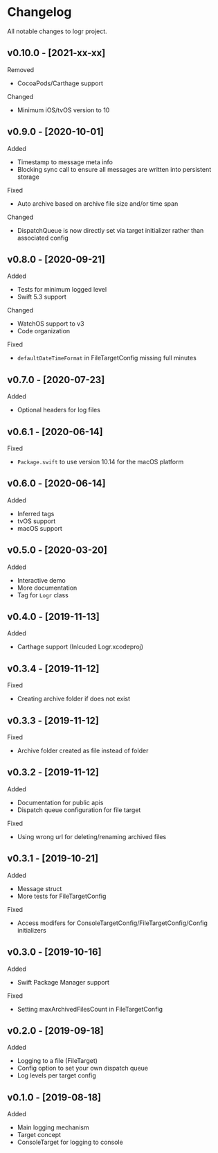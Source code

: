 # Changelog

All notable changes to logr project.

## v0.10.0 - [2021-xx-xx]

Removed
* CocoaPods/Carthage support

Changed
* Minimum iOS/tvOS version to 10

## v0.9.0 - [2020-10-01]

Added
* Timestamp to message meta info
* Blocking sync call to ensure all messages are written into persistent storage

Fixed
* Auto archive based on archive file size and/or time span

Changed
* DispatchQueue is now directly set via target initializer rather than associated config

## v0.8.0 - [2020-09-21]

Added
* Tests for minimum logged level
* Swift 5.3 support

Changed
* WatchOS support to v3
* Code organization

Fixed
* `defaultDateTimeFormat` in FileTargetConfig missing full minutes

## v0.7.0 - [2020-07-23]

Added
* Optional headers for log files

## v0.6.1 - [2020-06-14]

Fixed
* `Package.swift` to use version 10.14 for the macOS platform 

## v0.6.0 - [2020-06-14]

Added
* Inferred tags
* tvOS support
* macOS support

## v0.5.0 - [2020-03-20]

Added
* Interactive demo
* More documentation
* Tag for `Logr` class

## v0.4.0 - [2019-11-13]

Added
* Carthage support (Inlcuded Logr.xcodeproj)

## v0.3.4 - [2019-11-12]

Fixed
* Creating archive folder if does not exist

## v0.3.3 - [2019-11-12]

Fixed
* Archive folder created as file instead of folder

## v0.3.2 - [2019-11-12]

Added
* Documentation for public apis
* Dispatch queue configuration for file target

Fixed
* Using wrong url for deleting/renaming archived files

## v0.3.1 - [2019-10-21]

Added
* Message struct
* More tests for FileTargetConfig

Fixed
* Access modifers for ConsoleTargetConfig/FileTargetConfig/Config initializers

## v0.3.0 - [2019-10-16]

Added
* Swift Package Manager support

Fixed
* Setting maxArchivedFilesCount in FileTargetConfig 

## v0.2.0 - [2019-09-18]

Added
* Logging to a file (FileTarget)
* Config option to set your own dispatch queue
* Log levels per target config

## v0.1.0 - [2019-08-18]

Added
* Main logging mechanism
* Target concept
* ConsoleTarget for logging to console
